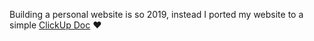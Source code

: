 Building a personal website is so 2019, instead I ported my website to a simple [ClickUp Doc](https://doc.clickup.com/9015774902/d/8cp3knp-235/shailen-naidoo) ❤️

